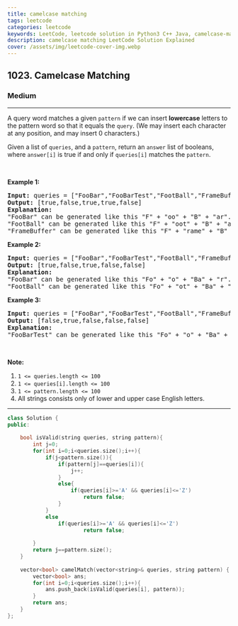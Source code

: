 ```yaml
---
title: camelcase matching
tags: leetcode
categories: leetcode
keywords: LeetCode, leetcode solution in Python3 C++ Java, camelcase-matching solution
description: camelcase matching LeetCode Solution Explained
cover: /assets/img/leetcode-cover-img.webp
---
```



<h2>1023. Camelcase Matching</h2><h3>Medium</h3><hr><div><p>A query word matches a given <code>pattern</code> if we can insert <strong>lowercase</strong> letters to the pattern word so that it equals the <code>query</code>. (We may insert each character at any position, and may insert 0 characters.)</p>

<p>Given a list of <code>queries</code>, and a <code>pattern</code>, return an <code>answer</code> list of booleans, where <code>answer[i]</code> is true if and only if <code>queries[i]</code> matches the <code>pattern</code>.</p>

<p>&nbsp;</p>

<p><strong>Example 1:</strong></p>

<pre><strong>Input: </strong>queries = <span id="example-input-1-1">["FooBar","FooBarTest","FootBall","FrameBuffer","ForceFeedBack"]</span>, pattern = <span id="example-input-1-2">"FB"</span>
<strong>Output: </strong><span id="example-output-1">[true,false,true,true,false]</span>
<strong>Explanation: </strong>
"FooBar" can be generated like this "F" + "oo" + "B" + "ar".
"FootBall" can be generated like this "F" + "oot" + "B" + "all".
"FrameBuffer" can be generated like this "F" + "rame" + "B" + "uffer".</pre>

<p><strong>Example 2:</strong></p>

<pre><strong>Input: </strong>queries = <span id="example-input-2-1">["FooBar","FooBarTest","FootBall","FrameBuffer","ForceFeedBack"]</span>, pattern = <span id="example-input-2-2">"FoBa"</span>
<strong>Output: </strong><span id="example-output-2">[true,false,true,false,false]</span>
<strong>Explanation: </strong>
"FooBar" can be generated like this "Fo" + "o" + "Ba" + "r".
"FootBall" can be generated like this "Fo" + "ot" + "Ba" + "ll".
</pre>

<p><strong>Example 3:</strong></p>

<pre><strong>Input: </strong>queries = <span id="example-input-3-1">["FooBar","FooBarTest","FootBall","FrameBuffer","ForceFeedBack"]</span>, pattern = <span id="example-input-3-2">"FoBaT"</span>
<strong>Output: </strong><span id="example-output-3">[false,true,false,false,false]</span>
<strong>Explanation: </strong>
"FooBarTest" can be generated like this "Fo" + "o" + "Ba" + "r" + "T" + "est".
</pre>

<p>&nbsp;</p>

<p><strong>Note:</strong></p>

<ol>
	<li><code>1 &lt;= queries.length &lt;= 100</code></li>
	<li><code>1 &lt;= queries[i].length &lt;= 100</code></li>
	<li><code>1 &lt;= pattern.length &lt;= 100</code></li>
	<li>All strings consists only of lower and upper case English letters.</li>
</ol>
</div>

---




```cpp
class Solution {
public:
    
    bool isValid(string queries, string pattern){
        int j=0;
        for(int i=0;i<queries.size();i++){
            if(j<pattern.size()){
                if(pattern[j]==queries[i]){
                    j++;
                }
                else{
                    if(queries[i]>='A' && queries[i]<='Z')
                        return false;
                }
            }
            else
                if(queries[i]>='A' && queries[i]<='Z')
                        return false;
            
        }
        return j==pattern.size();
    }
        
    vector<bool> camelMatch(vector<string>& queries, string pattern) {
        vector<bool> ans;
        for(int i=0;i<queries.size();i++){
            ans.push_back(isValid(queries[i], pattern));
        }
        return ans;
    }
};
```
